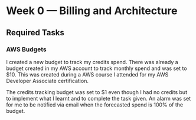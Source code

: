 # Week 0 — Billing and Architecture


## Required Tasks

### AWS Budgets
I created a new budget to track my credits spend. There was already a budget created in my AWS account to track monthly spend and was set
to $10. This was created during a AWS course I attended for my AWS Developer Associate certification.

The credits tracking budget was set to $1 even though I had no credits but to implement what I learnt and to complete the task given. An alarm was set for me to be notified via email when the forecasted spend is 100% of the budget.
